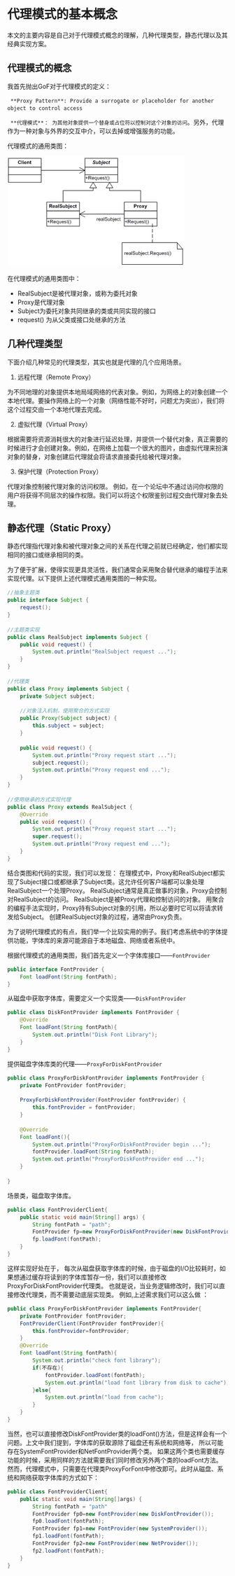 # 代理模式的基本概念
本文的主要内容是自己对于代理模式概念的理解，几种代理类型，静态代理以及其经典实现方案。


## 代理模式的概念
我首先抛出GoF对于代理模式的定义：

` **Proxy Pattern**: Provide a surrogate or placeholder for another object to control access`

` **代理模式**： 为其他对象提供一个替身或占位符以控制对这个对象的访问`。另外，代理作为一种对象与外界的交互中介，可以去掉或增强服务的功能。

代理模式的通用类图：

![代理模式的通用类图](./images/proxy-pattern-common.png)

在代理模式的通用类图中：

- RealSubject是被代理对象，或称为委托对象
- Proxy是代理对象
- Subject为委托对象共同继承的类或共同实现的接口
- request() 为从父类或接口处继承的方法

## 几种代理类型
下面介绍几种常见的代理类型，其实也就是代理的几个应用场景。

1. 远程代理（Remote Proxy）

为不同地理的对象提供本地局域网络的代表对象。例如，为网络上的对象创建一个本地代理。要操作网络上的一个对象（网络性能不好时，问题尤为突出），我们将这个过程交由一个本地代理去完成。

2. 虚拟代理（Virtual Proxy）

根据需要将资源消耗很大的对象进行延迟处理，并提供一个替代对象，真正需要的时候进行才会创建对象。例如，在网络上加载一个很大的图片，由虚拟代理来扮演对象的替身，对象创建后代理就会将请求直接委托给被代理对象。

3. 保护代理（Protection Proxy）

代理对象控制被代理对象的访问权限。 例如，在一个论坛中不通过访问你权限的用户将获得不同层次的操作权限。我们可以将这个权限鉴别过程交由代理对象去处理。

## 静态代理（Static Proxy）
静态代理指代理对象和被代理对象之间的关系在代理之前就已经确定，他们都实现相同的接口或继承相同的类。

为了便于扩展，使得实现更具灵活性，我们通常会采用聚合替代继承的编程手法来实现代理。以下提供上述代理模式通用类图的一种实现。


```java
//抽象主题类
public interface Subject {
    request();
}

//主题类实现
public class RealSubject implements Subject {
    public void request() {
        System.out.println("RealSubject request ...");
    }
}

//代理类
public class Proxy implements Subject {
    private Subject subject;
    
    //对象注入机制，使用聚合的方式实现
    public Proxy(Subject subject) {
        this.subject = subject;
    }

    public void request() {
        System.out.println("Proxy request start ...");
        subject.request();
        System.out.println("Proxy request end ...");
    }
}

//使用继承的方式实现代理
public class Proxy extends RealSubject {
    @Override 
    public void request() {
        System.out.println("Proxy request start ...");
        super.request();
        System.out.println("Proxy request end ...");
    }
}

```

结合类图和代码的实现，我们可以发现： 在理模式中，Proxy和RealSubject都实现了Subject接口或都继承了Subject类。这允许任何客户端都可以象处理RealSubject一个处理Proxy。 RealSubject通常是真正做事的对象，Proxy会控制对RealSubject的访问。 RealSubject是被Proxy代理和控制访问的对象。 用聚合的编程手法实现时，Proxy持有Subject对象的引用，所以必要时它可以将请求转发给Subject。 创建RealSubject对象的过程，通常由Proxy负责。

为了说明代理模式的有点，我们举一个比较实用的例子。我们考虑系统中的字体提供功能，字体库的来源可能源自于本地磁盘、网络或者系统中。

根据代理模式的通用类图，我们首先定义一个字体库接口——`FontProvider`
```java
public interface FontProvider {
    Font loadFont(String fontPath);
}

```
从磁盘中获取字体库，需要定义一个实现类——`DiskFontProvider`
```java
public class DiskFontProvider implements FontProvider {
    @Override
    Font loadFont(String fontPath){
        System.out.println("Disk Font Library");
    }
}
```
提供磁盘字体库类的代理——`ProxyForDiskFontProvider`
```java
public class ProxyForDiskFontProvider implements FontProvider {
    private FontProvider fontProvider;

    ProxyForDiskFontProvider(FontProvider fontProvider) {
        this.fontProvider = fontProvider;
    }

    @Override
    Font loadFont(){
        System.out.println("ProxyForDiskFontProvider begin ...");
        fontProvider.loadFont(String fontPath);
        System.out.println("ProxyForDiskFontProvider end ...");
    }

}
```
场景类，磁盘取字体库。

```java
public class FontProviderClient{
    public static void main(String[] args) {
        String fontPath = "path";
        FontProvider fp=new ProxyForDiskFontProvider(new DiskFontProvider());
        fp.loadFont(fontPath);
    }
}
```
这样实现好处在于， 每次从磁盘获取字体库的时候，由于磁盘的I/O比较耗时，如果想通过缓存将读到的字体库暂存一份，我们可以直接修改ProxyForDiskFontProvider代理类。 也就是说，当业务逻辑修改时，我们可以直接修改代理类，而不需要动底层实现类。 例如,上述需求我们可以这么做 ：

```java
public class ProxyForDiskFontProvider implements FontProvider{
    private FontProvider fontProvider;
    FontProviderClient(FontProvider fontProvider){
        this.fontProvider=fontProvider;
    }
    @Override
    Font loadFont(String fontPath){
        System.out.println("check font library");
        if(不存在){
            fontProvider.loadFont(fontPath);
            System.out.println("load font library from disk to cache");
        }else{
            System.out.println("load from cache");
        }
    }
}
```
当然，也可以直接修改DiskFontProvider类的loadFont()方法，但是这样会有一个问题。上文中我们提到，字体库的获取源除了磁盘还有系统和网络等， 所以可能存在SystemFontProvider和NetFontProvider两个类。 如果这两个类也需要缓存功能的时候，采用同样的方法就需要我们同时修改另外两个类的loadFont方法。然而，代理模式中，只需要在代理类ProxyForFont中修改即可。此时从磁盘、系统和网络获取字体库的方式如下：

```java
public class FontProviderClient{
    public static void main(String[]args) {
        String fontPath = "path"
        FontProvider fp0=new FontProvider(new DiskFontProvider());
        fp0.loadFont(fontPath);
        FontProvider fp1=new FontProvider(new SystemProvider());
        fp1.loadFont(fontPath);
        FontProvider fp2=new FontProvider(new NetProvider());
        fp2.loadFont(fontPath);
    }
}
```
